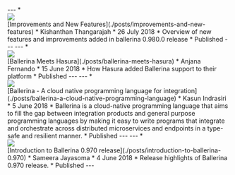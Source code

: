 <link rel="stylesheet" href="/css/blog-home-page.css"></link>
<script src="/js/blog-home-page.js"></script>
---
* <div class="cBlogThumbnailContainer"><a href="./posts/overview-of-ballerina-0.980"><img src="img/blog-images/ballet-sneaker-dress-ballet-dancer-163379.jpg"/></a></div> [Improvements and New Features](./posts/improvements-and-new-features)
* Kishanthan Thangarajah
* 26 July 2018
* Overview of new features and improvements added in ballerina 0.980.0 release
* Published
---
---
* <div class="cBlogThumbnailContainer"><a href="./posts/ballerina-meets-hasura"><img src="img/blog-images/codes-coding-computer-247791.jpg"/></a></div> [Ballerina Meets Hasura](./posts/ballerina-meets-hasura)
* Anjana Fernando
* 15 June 2018
* How Hasura added Ballerina support to their platform
* Published
---
---
* <div class="cBlogThumbnailContainer"><a href="./posts/ballerina-a-cloud-native-programming-language"><img src="img/blog-images/drone-innovation-technology-57544.jpg"/></a></div> [Ballerina - A cloud native programming language for integration](./posts/ballerina-a-cloud-native-programming-language)
* Kasun Indrasiri
* 5 June 2018
* Ballerina is a cloud-native programming language that aims to fill the gap between integration products and general purpose programming languages by making it easy to write programs that integrate and orchestrate across distributed microservices and endpoints in a type-safe and resilient manner.
* Published
---
---
* <div class="cBlogThumbnailContainer"><a href="./posts/introduction-to-ballerina-0.970"><img src="img/blog-images/apple-black-and-white-brick-wall-169573.jpg"/></a></div> [Introduction to Ballerina 0.970 release](./posts/introduction-to-ballerina-0.970)
* Sameera Jayasoma
* 4 June 2018
* Release highlights of Ballerina 0.970 release.
* Published
---
